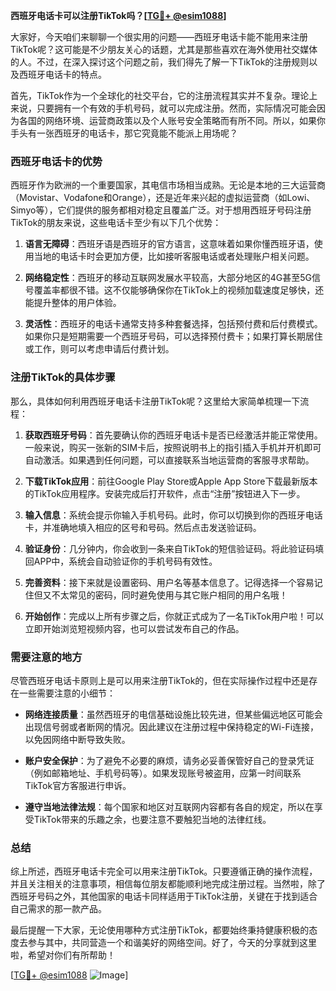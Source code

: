 **西班牙电话卡可以注册TikTok吗？[[TG💪+ @esim1088](https://t.me/s/esim1088)]**

大家好，今天咱们来聊聊一个很实用的问题——西班牙电话卡能不能用来注册TikTok呢？这可能是不少朋友关心的话题，尤其是那些喜欢在海外使用社交媒体的人。不过，在深入探讨这个问题之前，我们得先了解一下TikTok的注册规则以及西班牙电话卡的特点。

首先，TikTok作为一个全球化的社交平台，它的注册流程其实并不复杂。理论上来说，只要拥有一个有效的手机号码，就可以完成注册。然而，实际情况可能会因为各国的网络环境、运营商政策以及个人账号安全策略而有所不同。所以，如果你手头有一张西班牙的电话卡，那它究竟能不能派上用场呢？

### 西班牙电话卡的优势

西班牙作为欧洲的一个重要国家，其电信市场相当成熟。无论是本地的三大运营商（Movistar、Vodafone和Orange），还是近年来兴起的虚拟运营商（如Lowi、Simyo等），它们提供的服务都相对稳定且覆盖广泛。对于想用西班牙号码注册TikTok的朋友来说，这些电话卡至少有以下几个优势：

1. **语言无障碍**：西班牙语是西班牙的官方语言，这意味着如果你懂西班牙语，使用当地的电话卡时会更加方便，比如接听客服电话或者处理账户相关问题。
   
2. **网络稳定性**：西班牙的移动互联网发展水平较高，大部分地区的4G甚至5G信号覆盖率都很不错。这不仅能够确保你在TikTok上的视频加载速度足够快，还能提升整体的用户体验。

3. **灵活性**：西班牙的电话卡通常支持多种套餐选择，包括预付费和后付费模式。如果你只是短期需要一个西班牙号码，可以选择预付费卡；如果打算长期居住或工作，则可以考虑申请后付费计划。

### 注册TikTok的具体步骤

那么，具体如何利用西班牙电话卡注册TikTok呢？这里给大家简单梳理一下流程：

1. **获取西班牙号码**：首先要确认你的西班牙电话卡是否已经激活并能正常使用。一般来说，购买一张新的SIM卡后，按照说明书上的指引插入手机并开机即可自动激活。如果遇到任何问题，可以直接联系当地运营商的客服寻求帮助。

2. **下载TikTok应用**：前往Google Play Store或Apple App Store下载最新版本的TikTok应用程序。安装完成后打开软件，点击“注册”按钮进入下一步。

3. **输入信息**：系统会提示你输入手机号码。此时，你可以切换到你的西班牙电话卡，并准确地填入相应的区号和号码。然后点击发送验证码。

4. **验证身份**：几分钟内，你会收到一条来自TikTok的短信验证码。将此验证码填回APP中，系统会自动验证你的手机号码有效性。

5. **完善资料**：接下来就是设置密码、用户名等基本信息了。记得选择一个容易记住但又不太常见的密码，同时避免使用与其它账户相同的用户名哦！

6. **开始创作**：完成以上所有步骤之后，你就正式成为了一名TikTok用户啦！可以立即开始浏览短视频内容，也可以尝试发布自己的作品。

### 需要注意的地方

尽管西班牙电话卡原则上是可以用来注册TikTok的，但在实际操作过程中还是存在一些需要注意的小细节：

- **网络连接质量**：虽然西班牙的电信基础设施比较先进，但某些偏远地区可能会出现信号弱或者断网的情况。因此建议在注册过程中保持稳定的Wi-Fi连接，以免因网络中断导致失败。
  
- **账户安全保护**：为了避免不必要的麻烦，请务必妥善保管好自己的登录凭证（例如邮箱地址、手机号码等）。如果发现账号被盗用，应第一时间联系TikTok官方客服进行申诉。

- **遵守当地法律法规**：每个国家和地区对互联网内容都有各自的规定，所以在享受TikTok带来的乐趣之余，也要注意不要触犯当地的法律红线。

### 总结

综上所述，西班牙电话卡完全可以用来注册TikTok。只要遵循正确的操作流程，并且关注相关的注意事项，相信每位朋友都能顺利地完成注册过程。当然啦，除了西班牙号码之外，其他国家的电话卡同样适用于TikTok注册，关键在于找到适合自己需求的那一款产品。

最后提醒一下大家，无论使用哪种方式注册TikTok，都要始终秉持健康积极的态度去参与其中，共同营造一个和谐美好的网络空间。好了，今天的分享就到这里啦，希望对你们有所帮助！

[[TG💪+ @esim1088](https://t.me/s/esim1088) ![Image](https://i.postimg.cc/4NQfJmqS/Snipaste-2025-05-13-00-14-12.png)]